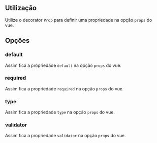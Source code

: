 ## Utilização

Utilize o decorator `Prop` para definir uma propriedade na opção `props` do vue.

[](./code-usage.ts ':include :type=code typescript')

## Opções

### default

Assim fica a propriedade `default` na opção `props` do vue. 

[](./code-option-default.ts ':include :type=code typescript')

### required

Assim fica a propriedade `required` na opção `props` do vue. 

[](./code-option-required.ts ':include :type=code typescript')

### type

Assim fica a propriedade `type` na opção `props` do vue. 

[](./code-option-type.ts ':include :type=code typescript')

### validator

Assim fica a propriedade `validator` na opção `props` do vue. 

[](./code-option-validator.ts ':include :type=code typescript')